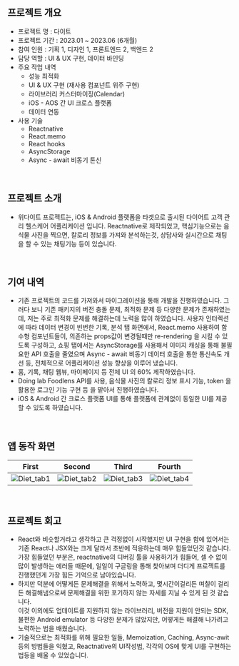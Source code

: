 ## 프로젝트 개요
- 프로젝트 명 : 다이트
- 프로젝트 기간 : 2023.01 ~ 2023.06 (6개월)
- 참여 인원 : 기획 1, 디자인 1, 프론트엔드 2, 백엔드 2
- 담당 역할 : UI & UX 구현, 데이터 바인딩 
- 주요 작업 내역
    - 성능 최적화
    - UI & UX 구현 (재사용 컴포넌트 위주 구현)
    - 라이브러리 커스터마이징(Calendar)
    - iOS - AOS 간 UI 크로스 플랫폼 
    - 데이터 연동
- 사용 기술
    - Reactnative
    - React.memo
    - React hooks
    - AsyncStorage
    - Async - await 비동기 톤신

<br/>

## 프로젝트 소개
- 위다이트 프로젝트는, iOS & Android 플랫폼을 타겟으로 출시된 다이어트 고객 관리 헬스케어 어플리케이션 입니다. Reactnative로 제작되었고, 핵심기능으로는 음식물 사진을 찍으면, 칼로리 정보를 가져와 분석하는것, 상담사와 실시간으로 채팅을 할 수 있는 채팅기능 등이 있습니다.

<br/>

## 기여 내역
- 기존 프로젝트의 코드를 가져와서 마이그레이션을 통해 개발을 진행하였습니다. 그러다 보니 기존 패키지의 버전 충돌 문제, 최적화 문제 등 다양한 문제가 존재하였는데, 저는 주로 최적화 문제를 해결하는데 노력을 많이 하였습니다. 사용자 인터렉션에 따라 데이터 변경이 빈번한 기록, 분석 탭 화면에서, React.memo 사용하여 함수형 컴포넌트들이, 의존하는 props값이 변경될때만 re-rendering 을 시킬 수 있도록 구성하고, 쇼핑 탭에서는 AsyncStorage를 사용해서 이미지 캐싱을 통해 불필요한 API 호출을 줄였으며 Async - await 비동기 데이터 호출을 통한 통신속도 개선 등, 전체적으로 어플리케이션 성능 향상을 이루어 냈습니다.
- 홈, 기록, 채팅 웹뷰, 마이페이지 등 전체 UI 의 60% 제작하였습니다.
- Doing lab Foodlens API를 사용, 음식물 사진의 칼로리 정보 표시 기능, token 을 활용한 로그인 기능 구현 등 을 맡아서 진행하였습니다.
- iOS & Android 간 크로스 플랫폼 UI를 통해 플랫폼에 관계없이 동일한 UI를 제공할 수 있도록 하였습니다.

<br/>

## 앱 동작 화면
|First|Second|Third|Fourth|
|:---:|:---:|:---:|:---:|
|![Diet_tab1](https://github.com/JEON-Sungsu/JEON-Sungsu/assets/63297236/953e4c21-38b7-4a2d-a174-ba560302caaf)|![Diet_tab2](https://github.com/JEON-Sungsu/JEON-Sungsu/assets/63297236/faa6e5a4-d1b1-4051-9e73-5f860fa2382e)|![Diet_tab3](https://github.com/JEON-Sungsu/JEON-Sungsu/assets/63297236/7cb45b1b-3014-4936-aa34-ff18042b59b0)|![Diet_tab4](https://github.com/JEON-Sungsu/JEON-Sungsu/assets/63297236/d316bd6e-5ae2-4109-b49b-3ed97b4b58d6)|

<br/>

## 프로젝트 회고
- React와 비슷할거라고 생각하고 큰 걱정없이 시작했지만 UI 구현을 함에 있어서는 기존 React나 JSX와는 크게 달라서 초반에 적응하는데 매우 힘들었던것 같습니다.<br>
가장 힘들었던 부분은, reactnative의 디버깅 툴을 사용하기가 힘들어, 셀 수 없이 많이 발생하는 에러들 때문에, 일일이 구글링을 통해 찾아보며 더디게 프로젝트를 진행했던게 가장 힘든 기억으로 남아있습니다.
- 하지만 덕분에 어떻게든 문제해결을 위해서 노력하고, 몇시간이걸리든 며칠이 걸리든 해결해냄으로써 문제해결을 위한 포기하지 않는 자세를 지닐 수 있게 된 것 같습니다. <br> 이것 이외에도 업데이트를 지원하지 않는 라이브러리, 버전을 지원이 안되는 SDK, 불편한 Android emulator 등 다양한 문제가 많았지만, 어떻게든 해결해 나가려고 노력하는 법을 배웠습니다.
- 기술적으로는 최적화를 위해 필요한 일들, Memoization, Caching, Async-awit등의 방법들을 익혔고, Reactnative의 UI작성법, 각각의 OS에 맞게 UI를 구현하는법등을 배울 수 있었습니다. 
